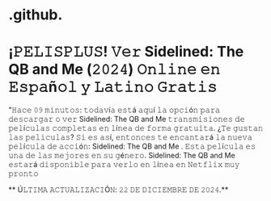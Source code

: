 # .github.

# ¡𝙿𝙴𝙻𝙸𝚂𝙿𝙻𝚄𝚂! 𝚅𝚎𝚛 Sidelined: The QB and Me  (𝟸𝟶𝟸𝟺) 𝙾𝚗𝚕𝚒𝚗𝚎 𝚎𝚗 𝙴𝚜𝚙𝚊ñ𝚘𝚕 𝚢 𝙻𝚊𝚝𝚒𝚗𝚘 𝙶𝚛𝚊𝚝𝚒𝚜

"𝙷𝚊𝚌𝚎 𝟶𝟿 𝚖𝚒𝚗𝚞𝚝𝚘𝚜: 𝚝𝚘𝚍𝚊𝚟í𝚊 𝚎𝚜𝚝á 𝚊𝚚𝚞í 𝚕𝚊 𝚘𝚙𝚌𝚒ó𝚗 𝚙𝚊𝚛𝚊 𝚍𝚎𝚜𝚌𝚊𝚛𝚐𝚊𝚛 𝚘 𝚟𝚎𝚛 Sidelined: The QB and Me 𝚝𝚛𝚊𝚗𝚜𝚖𝚒𝚜𝚒𝚘𝚗𝚎𝚜 𝚍𝚎 𝚙𝚎𝚕í𝚌𝚞𝚕𝚊𝚜 𝚌𝚘𝚖𝚙𝚕𝚎𝚝𝚊𝚜 𝚎𝚗 𝚕í𝚗𝚎𝚊 𝚍𝚎 𝚏𝚘𝚛𝚖𝚊 𝚐𝚛𝚊𝚝𝚞𝚒𝚝𝚊. ¿𝚃𝚎 𝚐𝚞𝚜𝚝𝚊𝚗 𝚕𝚊𝚜 𝚙𝚎𝚕𝚒𝚌𝚞𝚕𝚊𝚜? 𝚂𝚒 𝚎𝚜 𝚊𝚜í, 𝚎𝚗𝚝𝚘𝚗𝚌𝚎𝚜 𝚝𝚎 𝚎𝚗𝚌𝚊𝚗𝚝𝚊𝚛á 𝚕𝚊 𝚗𝚞𝚎𝚟𝚊 𝚙𝚎𝚕í𝚌𝚞𝚕𝚊 𝚍𝚎 𝚊𝚌𝚌𝚒ó𝚗: Sidelined: The QB and Me . 𝙴𝚜𝚝𝚊 𝚙𝚎𝚕í𝚌𝚞𝚕𝚊 𝚎𝚜 𝚞𝚗𝚊 𝚍𝚎 𝚕𝚊𝚜 𝚖𝚎𝚓𝚘𝚛𝚎𝚜 𝚎𝚗 𝚜𝚞 𝚐é𝚗𝚎𝚛𝚘. Sidelined: The QB and Me 𝚎𝚜𝚝𝚊𝚛á 𝚍𝚒𝚜𝚙𝚘𝚗𝚒𝚋𝚕𝚎 𝚙𝚊𝚛𝚊 𝚟𝚎𝚛𝚕𝚘 𝚎𝚗 𝚕í𝚗𝚎𝚊 𝚎𝚗 𝙽𝚎𝚝𝚏𝚕𝚒𝚡 𝚖𝚞𝚢 𝚙𝚛𝚘𝚗𝚝𝚘

** Ú𝙻𝚃𝙸𝙼𝙰 𝙰𝙲𝚃𝚄𝙰𝙻𝙸𝚉𝙰𝙲𝙸Ó𝙽: 𝟸𝟸 𝙳𝙴 𝙳𝙸𝙲𝙸𝙴𝙼𝙱𝚁𝙴 𝙳𝙴 𝟸𝟶𝟸𝟺.**
